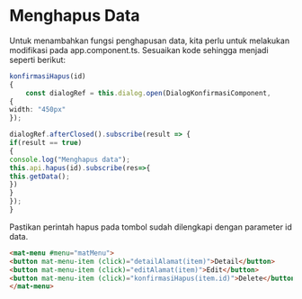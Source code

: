 # Menghapus Data

Untuk menambahkan fungsi penghapusan data, kita perlu untuk melakukan modifikasi pada app.component.ts. Sesuaikan kode sehingga menjadi seperti berikut:

```typescript
konfirmasiHapus(id)
{
    const dialogRef = this.dialog.open(DialogKonfirmasiComponent, 
{
width: "450px"
});

dialogRef.afterClosed().subscribe(result => {
if(result == true)      
{
console.log("Menghapus data");
this.api.hapus(id).subscribe(res=>{
this.getData();
})
}   
});
}
```

Pastikan perintah hapus pada tombol sudah dilengkapi dengan parameter id data.

```html
<mat-menu #menu="matMenu">
<button mat-menu-item (click)="detailAlamat(item)">Detail</button>
<button mat-menu-item (click)="editAlamat(item)">Edit</button>
<button mat-menu-item (click)="konfirmasiHapus(item.id)">Delete</button>
</mat-menu>
```


